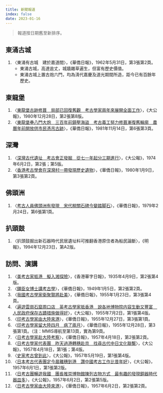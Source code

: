```yaml
---
title: 新聞報道
index: false
date: 2023-01-16
---
```

<adsense></adsense>

> 報道按日期舊至新排序。
## 東涌古城
1. 〈東涌有古城　建於嘉道間〉，《華僑日報》，1962年5月31日，第3張第2頁。
   - 東涌古城，高達逾丈，城牆雜草遍生，但富有歷史價值。
   - 東涌古城上置古炮六門，均為淸代嘉慶及道光期間所造，距今已有百餘年歷史。
## 東龍堡
1. 〈[東龍堡古跡修葺　局部已回復舊觀　考古學家兩年來展開全面工作](https://mmis.hkpl.gov.hk/coverpage/-/coverpage/view?_coverpage_WAR_mmisportalportlet_hsf=%E8%80%83%E5%8F%A4%E5%AD%B8%E5%AE%B6&p_r_p_-1078056564_c=QF757YsWv59H%2FuxqfBwEJA2mRRodR9fu&_coverpage_WAR_mmisportalportlet_o=61&_coverpage_WAR_mmisportalportlet_actual_q=%28%20verbatim_dc.collection%3A%28%22Old%5C%20HK%5C%20Newspapers%22%29%20%29%20AND+%28%20%28%20allTermsMandatory%3A%28true%29%20OR+all_dc.title%3A%28%E8%80%83%E5%8F%A4%E5%AD%B8%E5%AE%B6%29%20OR+all_dc.creator%3A%28%E8%80%83%E5%8F%A4%E5%AD%B8%E5%AE%B6%29%20OR+all_dc.contributor%3A%28%E8%80%83%E5%8F%A4%E5%AD%B8%E5%AE%B6%29%20OR+all_dc.subject%3A%28%E8%80%83%E5%8F%A4%E5%AD%B8%E5%AE%B6%29%20OR+fulltext%3A%28%E8%80%83%E5%8F%A4%E5%AD%B8%E5%AE%B6%29%20OR+all_dc.description%3A%28%E8%80%83%E5%8F%A4%E5%AD%B8%E5%AE%B6%29%20%29%20%29&_coverpage_WAR_mmisportalportlet_sort_order=desc&_coverpage_WAR_mmisportalportlet_sort_field=dc.publicationdate_bsort)〉，《大公報》，1980年12月28日，第2張第8版。
2. 〈[東龍堡壘八門大炮　三百年前鎮壓海盜　考古義工努力修葺漸復舊輪廓　農曆年前開放供市民憑吊古跡](https://mmis.hkpl.gov.hk/coverpage/-/coverpage/view?_coverpage_WAR_mmisportalportlet_hsf=%E8%80%83%E5%8F%A4%E7%BE%A9%E5%B7%A5&_coverpage_WAR_mmisportalportlet_actual_q=%28%20verbatim_dc.collection%3A%28%22Old%5C%20HK%5C%20Newspapers%22%29%20%29%20AND+%28%20%28%20allTermsMandatory%3A%28true%29%20OR+all_dc.title%3A%28%E8%80%83%E5%8F%A4%E7%BE%A9%E5%B7%A5%29%20OR+all_dc.creator%3A%28%E8%80%83%E5%8F%A4%E7%BE%A9%E5%B7%A5%29%20OR+all_dc.contributor%3A%28%E8%80%83%E5%8F%A4%E7%BE%A9%E5%B7%A5%29%20OR+all_dc.subject%3A%28%E8%80%83%E5%8F%A4%E7%BE%A9%E5%B7%A5%29%20OR+fulltext%3A%28%E8%80%83%E5%8F%A4%E7%BE%A9%E5%B7%A5%29%20OR+all_dc.description%3A%28%E8%80%83%E5%8F%A4%E7%BE%A9%E5%B7%A5%29%20%29%20%29&_coverpage_WAR_mmisportalportlet_sort_field=score&p_r_p_-1078056564_c=QF757YsWv595P2B4OmBy5ze75MHjdgK6&_coverpage_WAR_mmisportalportlet_o=0&_coverpage_WAR_mmisportalportlet_sort_order=desc)〉，《華僑日報》，1981年11月14日，第6張第3頁。
## 深灣
1. 〈[深灣古代遺址　考古會正發掘　從七一年起分三期進行](https://mmis.hkpl.gov.hk/coverpage/-/coverpage/view?_coverpage_WAR_mmisportalportlet_hsf=%E6%B2%89%E8%88%B9&_coverpage_WAR_mmisportalportlet_actual_q=%28%20verbatim_dc.collection%3A%28%22Old%5C%20HK%5C%20Newspapers%22%29%20%29%20AND+%28%20%28%20allTermsMandatory%3A%28true%29%20OR+all_dc.title%3A%28%E6%B2%89%E8%88%B9%29%20OR+all_dc.creator%3A%28%E6%B2%89%E8%88%B9%29%20OR+all_dc.contributor%3A%28%E6%B2%89%E8%88%B9%29%20OR+all_dc.subject%3A%28%E6%B2%89%E8%88%B9%29%20OR+fulltext%3A%28%E6%B2%89%E8%88%B9%29%20OR+all_dc.description%3A%28%E6%B2%89%E8%88%B9%29%20%29%20%29&_coverpage_WAR_mmisportalportlet_sort_field=dc.publicationdate_bsort&p_r_p_-1078056564_c=QF757YsWv59H%2FuxqfBwEJGywPAsrOHwU&_coverpage_WAR_mmisportalportlet_o=391&_coverpage_WAR_mmisportalportlet_sort_order=desc)〉，《大公報》，1974年6月2日，第2張；第5版。
2. 〈[香港考古學會在深灣村一帶發現歷史遺物](https://mmis.hkpl.gov.hk/coverpage/-/coverpage/view?_coverpage_WAR_mmisportalportlet_hsf=%E6%B7%B1%E7%81%A3%E6%9D%91&_coverpage_WAR_mmisportalportlet_actual_q=%28%20verbatim_dc.collection%3A%28%22Old%5C%20HK%5C%20Newspapers%22%29%20%29%20AND+%28%20%28%20allTermsMandatory%3A%28true%29%20OR+all_dc.title%3A%28%E6%B7%B1%E7%81%A3%E6%9D%91%29%20OR+all_dc.creator%3A%28%E6%B7%B1%E7%81%A3%E6%9D%91%29%20OR+all_dc.contributor%3A%28%E6%B7%B1%E7%81%A3%E6%9D%91%29%20OR+all_dc.subject%3A%28%E6%B7%B1%E7%81%A3%E6%9D%91%29%20OR+fulltext%3A%28%E6%B7%B1%E7%81%A3%E6%9D%91%29%20OR+all_dc.description%3A%28%E6%B7%B1%E7%81%A3%E6%9D%91%29%20%29%20%29&_coverpage_WAR_mmisportalportlet_sort_field=score&p_r_p_-1078056564_c=QF757YsWv5%2B18%2FP68muQtwjw9K71zzCR&_coverpage_WAR_mmisportalportlet_o=6&_coverpage_WAR_mmisportalportlet_sort_order=desc)〉，《華僑日報》，1980年1月9日，第3張第2頁。
## 佛頭洲
1. 〈[考古人員佛頭洲有發現　宋代稅關石碑今變踏脚石](https://mmis.hkpl.gov.hk/coverpage/-/coverpage/view?_coverpage_WAR_mmisportalportlet_hsf=%E5%AE%8B%E4%BB%A3%E7%A8%85%E9%97%9C&_coverpage_WAR_mmisportalportlet_actual_q=%28%20verbatim_dc.collection%3A%28%22Old%5C%20HK%5C%20Newspapers%22%29%20%29%20AND+%28%20%28%20allTermsMandatory%3A%28true%29%20OR+all_dc.title%3A%28%E5%AE%8B%E4%BB%A3%E7%A8%85%E9%97%9C%29%20OR+all_dc.creator%3A%28%E5%AE%8B%E4%BB%A3%E7%A8%85%E9%97%9C%29%20OR+all_dc.contributor%3A%28%E5%AE%8B%E4%BB%A3%E7%A8%85%E9%97%9C%29%20OR+all_dc.subject%3A%28%E5%AE%8B%E4%BB%A3%E7%A8%85%E9%97%9C%29%20OR+fulltext%3A%28%E5%AE%8B%E4%BB%A3%E7%A8%85%E9%97%9C%29%20OR+all_dc.description%3A%28%E5%AE%8B%E4%BB%A3%E7%A8%85%E9%97%9C%29%20%29%20%29&_coverpage_WAR_mmisportalportlet_sort_field=score&p_r_p_-1078056564_c=QF757YsWv5%2B18%2FP68muQt8fPgk7Z3hFk&_coverpage_WAR_mmisportalportlet_o=0&_coverpage_WAR_mmisportalportlet_sort_order=desc)〉，《華僑日報》，1979年2月24日，第6張第1頁。
## 扒頭鼓
1. 〈扒頭鼓掘出新石器時代民居遺址料可推翻香港原住者為船民論斷〉，《明報》，1994年12月23日，第A2版。
## 訪問、演講
1. 〈[美考古家抵港　擬入湘探險](https://mmis.hkpl.gov.hk/coverpage/-/coverpage/view?_coverpage_WAR_mmisportalportlet_hsf=%E7%BE%8E%E8%80%83%E5%8F%A4%E5%AE%B6%E6%8A%B5%E6%B8%AF%E6%93%AC%E5%85%A5%E6%B9%98%E6%8E%A2%E9%9A%AA&_coverpage_WAR_mmisportalportlet_actual_q=%28%20verbatim_dc.collection%3A%28%22Old%5C%20HK%5C%20Newspapers%22%29%20%29%20AND+%28%20%28%20allTermsMandatory%3A%28true%29%20OR+all_dc.title%3A%28%E7%BE%8E%E8%80%83%E5%8F%A4%E5%AE%B6%E6%8A%B5%E6%B8%AF%E6%93%AC%E5%85%A5%E6%B9%98%E6%8E%A2%E9%9A%AA%29%20OR+all_dc.creator%3A%28%E7%BE%8E%E8%80%83%E5%8F%A4%E5%AE%B6%E6%8A%B5%E6%B8%AF%E6%93%AC%E5%85%A5%E6%B9%98%E6%8E%A2%E9%9A%AA%29%20OR+all_dc.contributor%3A%28%E7%BE%8E%E8%80%83%E5%8F%A4%E5%AE%B6%E6%8A%B5%E6%B8%AF%E6%93%AC%E5%85%A5%E6%B9%98%E6%8E%A2%E9%9A%AA%29%20OR+all_dc.subject%3A%28%E7%BE%8E%E8%80%83%E5%8F%A4%E5%AE%B6%E6%8A%B5%E6%B8%AF%E6%93%AC%E5%85%A5%E6%B9%98%E6%8E%A2%E9%9A%AA%29%20OR+fulltext%3A%28%E7%BE%8E%E8%80%83%E5%8F%A4%E5%AE%B6%E6%8A%B5%E6%B8%AF%E6%93%AC%E5%85%A5%E6%B9%98%E6%8E%A2%E9%9A%AA%29%20OR+all_dc.description%3A%28%E7%BE%8E%E8%80%83%E5%8F%A4%E5%AE%B6%E6%8A%B5%E6%B8%AF%E6%93%AC%E5%85%A5%E6%B9%98%E6%8E%A2%E9%9A%AA%29%20%29%20%29&_coverpage_WAR_mmisportalportlet_sort_field=score&p_r_p_-1078056564_c=QF757YsWv59H%2FuxqfBwEJI6zebiJFLId&_coverpage_WAR_mmisportalportlet_o=0&_coverpage_WAR_mmisportalportlet_sort_order=desc)〉，《香港華字日報》，1935年4月9日，第2張第4版。
2. 〈[鐸臣女博士講考古學](https://mmis.hkpl.gov.hk/coverpage/-/coverpage/view?_coverpage_WAR_mmisportalportlet_hsf=%E9%90%B8%E8%87%A3%E5%A5%B3%E5%8D%9A%E5%A3%AB&p_r_p_-1078056564_c=QF757YsWv58JCjtBMMIqojsBrvT5Q5MZ&_coverpage_WAR_mmisportalportlet_o=0&_coverpage_WAR_mmisportalportlet_actual_q=%28%20verbatim_dc.collection%3A%28%22Old%5C%20HK%5C%20Newspapers%22%29%20%29%20AND+%28%20%28%20allTermsMandatory%3A%28true%29%20OR+all_dc.title%3A%28%E9%90%B8%E8%87%A3%E5%A5%B3%E5%8D%9A%E5%A3%AB%29%20OR+all_dc.creator%3A%28%E9%90%B8%E8%87%A3%E5%A5%B3%E5%8D%9A%E5%A3%AB%29%20OR+all_dc.contributor%3A%28%E9%90%B8%E8%87%A3%E5%A5%B3%E5%8D%9A%E5%A3%AB%29%20OR+all_dc.subject%3A%28%E9%90%B8%E8%87%A3%E5%A5%B3%E5%8D%9A%E5%A3%AB%29%20OR+fulltext%3A%28%E9%90%B8%E8%87%A3%E5%A5%B3%E5%8D%9A%E5%A3%AB%29%20OR+all_dc.description%3A%28%E9%90%B8%E8%87%A3%E5%A5%B3%E5%8D%9A%E5%A3%AB%29%20%29%20%29&_coverpage_WAR_mmisportalportlet_sort_field=score&_coverpage_WAR_mmisportalportlet_sort_order=desc)〉，《華僑日報》，1949年1月5日，第2張第2頁。
3. 〈[我國考古學家衛聚賢將赴美](https://mmis.hkpl.gov.hk/coverpage/-/coverpage/view?p_r_p_-1078056564_c=QF757YsWv5%2FH7zGe%2FKF%2BFB4QPjo%2Frkde&_coverpage_WAR_mmisportalportlet_o=0&_coverpage_WAR_mmisportalportlet_actual_q=%28%20verbatim_dc.collection%3A%28%22Old%5C%20HK%5C%20Newspapers%22%29%20%29%20AND+%28%20%28%20allTermsMandatory%3A%28true%29%20OR+all_dc.title%3A%281955-01-23%29%20OR+all_dc.creator%3A%281955-01-23%29%20OR+all_dc.contributor%3A%281955-01-23%29%20OR+all_dc.subject%3A%281955-01-23%29%20OR+fulltext%3A%281955-01-23%29%20OR+all_dc.description%3A%281955-01-23%29%20%29%20%29&_coverpage_WAR_mmisportalportlet_sort_order=desc&_coverpage_WAR_mmisportalportlet_sort_field=score&_coverpage_WAR_mmisportalportlet_log=Y)〉，《華僑日報》，1955年1月23日，第3張第4頁。
4. 〈[遍遊雲崗石窟周口店　英考古學家抵香港　說各地博物院内容生動又豐富　人民政府保存古蹟措施做得好](https://mmis.hkpl.gov.hk/coverpage/-/coverpage/view?_coverpage_WAR_mmisportalportlet_hsf=%E8%8B%B1%E8%80%83%E5%8F%A4%E5%AD%B8%E5%AE%B6%E6%8A%B5%E9%A6%99%E6%B8%AF&p_r_p_-1078056564_c=QF757YsWv59H%2FuxqfBwEJHHLvY0REw0S&_coverpage_WAR_mmisportalportlet_o=0&_coverpage_WAR_mmisportalportlet_actual_q=%28%20verbatim_dc.collection%3A%28%22Old%5C%20HK%5C%20Newspapers%22%29%20%29%20AND+%28%20%28%20allTermsMandatory%3A%28true%29%20OR+all_dc.title%3A%28%E8%8B%B1%E8%80%83%E5%8F%A4%E5%AD%B8%E5%AE%B6%E6%8A%B5%E9%A6%99%E6%B8%AF%29%20OR+all_dc.creator%3A%28%E8%8B%B1%E8%80%83%E5%8F%A4%E5%AD%B8%E5%AE%B6%E6%8A%B5%E9%A6%99%E6%B8%AF%29%20OR+all_dc.contributor%3A%28%E8%8B%B1%E8%80%83%E5%8F%A4%E5%AD%B8%E5%AE%B6%E6%8A%B5%E9%A6%99%E6%B8%AF%29%20OR+all_dc.subject%3A%28%E8%8B%B1%E8%80%83%E5%8F%A4%E5%AD%B8%E5%AE%B6%E6%8A%B5%E9%A6%99%E6%B8%AF%29%20OR+fulltext%3A%28%E8%8B%B1%E8%80%83%E5%8F%A4%E5%AD%B8%E5%AE%B6%E6%8A%B5%E9%A6%99%E6%B8%AF%29%20OR+all_dc.description%3A%28%E8%8B%B1%E8%80%83%E5%8F%A4%E5%AD%B8%E5%AE%B6%E6%8A%B5%E9%A6%99%E6%B8%AF%29%20%29%20%29&_coverpage_WAR_mmisportalportlet_sort_field=score&_coverpage_WAR_mmisportalportlet_sort_order=desc)〉，《大公報》，1955年7月2日，第1張第4版。
5. 〈[印考古學家由大陸來港](https://mmis.hkpl.gov.hk/coverpage/-/coverpage/view?_coverpage_WAR_mmisportalportlet_hsf=%E5%8D%B0%E8%80%83%E5%8F%A4%E5%AD%B8%E5%AE%B6&p_r_p_-1078056564_c=QF757YsWv5%2FH7zGe%2FKF%2BFBqBZj%2FOwUan&_coverpage_WAR_mmisportalportlet_o=1&_coverpage_WAR_mmisportalportlet_actual_q=%28%20verbatim_dc.collection%3A%28%22Old%5C%20HK%5C%20Newspapers%22%29%20%29%20AND+%28%20%28%20allTermsMandatory%3A%28true%29%20OR+all_dc.title%3A%28%E5%8D%B0%E8%80%83%E5%8F%A4%E5%AD%B8%E5%AE%B6%29%20OR+all_dc.creator%3A%28%E5%8D%B0%E8%80%83%E5%8F%A4%E5%AD%B8%E5%AE%B6%29%20OR+all_dc.contributor%3A%28%E5%8D%B0%E8%80%83%E5%8F%A4%E5%AD%B8%E5%AE%B6%29%20OR+all_dc.subject%3A%28%E5%8D%B0%E8%80%83%E5%8F%A4%E5%AD%B8%E5%AE%B6%29%20OR+fulltext%3A%28%E5%8D%B0%E8%80%83%E5%8F%A4%E5%AD%B8%E5%AE%B6%29%20OR+all_dc.description%3A%28%E5%8D%B0%E8%80%83%E5%8F%A4%E5%AD%B8%E5%AE%B6%29%20%29%20%29&_coverpage_WAR_mmisportalportlet_sort_field=score&_coverpage_WAR_mmisportalportlet_sort_order=desc)〉，《華僑日報》，1955年12月27日，第3張第1頁。
6. 〈[印考古學家留大陸四月　病了兩月](https://mmis.hkpl.gov.hk/coverpage/-/coverpage/view?p_r_p_-1078056564_c=QF757YsWv5%2FH7zGe%2FKF%2BFLqFey9llymI&_coverpage_WAR_mmisportalportlet_o=0&_coverpage_WAR_mmisportalportlet_actual_q=%28%20verbatim_dc.collection%3A%28%22Old%5C%20HK%5C%20Newspapers%22%29%20%29%20AND+%28%20%28%20allTermsMandatory%3A%28true%29%20OR+all_dc.title%3A%28%E5%8D%B0%E8%80%83%E5%8F%A4%E5%AD%B8%E5%AE%B6%29%20OR+all_dc.creator%3A%28%E5%8D%B0%E8%80%83%E5%8F%A4%E5%AD%B8%E5%AE%B6%29%20OR+all_dc.contributor%3A%28%E5%8D%B0%E8%80%83%E5%8F%A4%E5%AD%B8%E5%AE%B6%29%20OR+all_dc.subject%3A%28%E5%8D%B0%E8%80%83%E5%8F%A4%E5%AD%B8%E5%AE%B6%29%20OR+fulltext%3A%28%E5%8D%B0%E8%80%83%E5%8F%A4%E5%AD%B8%E5%AE%B6%29%20OR+all_dc.description%3A%28%E5%8D%B0%E8%80%83%E5%8F%A4%E5%AD%B8%E5%AE%B6%29%20%29%20%29&_coverpage_WAR_mmisportalportlet_sort_order=desc&_coverpage_WAR_mmisportalportlet_sort_field=score&_coverpage_WAR_mmisportalportlet_log=Y)〉，《華僑日報》，1955年12月28日，第3張第1頁。（注：MMIS導航至第13頁，實為第9頁。
7. 〈[日考古學家赴大陸考察](https://mmis.hkpl.gov.hk/coverpage/-/coverpage/view?_coverpage_WAR_mmisportalportlet_hsf=%E6%97%A5%E8%80%83%E5%8F%A4%E5%AD%B8%E5%AE%B6&_coverpage_WAR_mmisportalportlet_actual_q=%28%20verbatim_dc.collection%3A%28%22Old%5C%20HK%5C%20Newspapers%22%29%20%29%20AND+%28%20%28%20allTermsMandatory%3A%28true%29%20OR+all_dc.title%3A%28%E6%97%A5%E8%80%83%E5%8F%A4%E5%AD%B8%E5%AE%B6%29%20OR+all_dc.creator%3A%28%E6%97%A5%E8%80%83%E5%8F%A4%E5%AD%B8%E5%AE%B6%29%20OR+all_dc.contributor%3A%28%E6%97%A5%E8%80%83%E5%8F%A4%E5%AD%B8%E5%AE%B6%29%20OR+all_dc.subject%3A%28%E6%97%A5%E8%80%83%E5%8F%A4%E5%AD%B8%E5%AE%B6%29%20OR+fulltext%3A%28%E6%97%A5%E8%80%83%E5%8F%A4%E5%AD%B8%E5%AE%B6%29%20OR+all_dc.description%3A%28%E6%97%A5%E8%80%83%E5%8F%A4%E5%AD%B8%E5%AE%B6%29%20%29%20%29&_coverpage_WAR_mmisportalportlet_sort_field=score&p_r_p_-1078056564_c=QF757YsWv5%2FH7zGe%2FKF%2BFGMU3ZTmGwfO&_coverpage_WAR_mmisportalportlet_o=9&_coverpage_WAR_mmisportalportlet_sort_order=desc)〉，《華僑日報》，1957年4月18日，第2張第2頁。
8. 〈[日考古學家代表團　昨天過港轉穗赴京　找尋古代中日文化聯繫](https://mmis.hkpl.gov.hk/coverpage/-/coverpage/view?_coverpage_WAR_mmisportalportlet_hsf=%E6%97%A5%E8%80%83%E5%8F%A4%E5%AD%B8%E5%AE%B6&p_r_p_-1078056564_c=QF757YsWv59H%2FuxqfBwEJKRs7wEdXqjt&_coverpage_WAR_mmisportalportlet_o=3&_coverpage_WAR_mmisportalportlet_actual_q=%28%20verbatim_dc.collection%3A%28%22Old%5C%20HK%5C%20Newspapers%22%29%20%29%20AND+%28%20%28%20allTermsMandatory%3A%28true%29%20OR+all_dc.title%3A%28%E6%97%A5%E8%80%83%E5%8F%A4%E5%AD%B8%E5%AE%B6%29%20OR+all_dc.creator%3A%28%E6%97%A5%E8%80%83%E5%8F%A4%E5%AD%B8%E5%AE%B6%29%20OR+all_dc.contributor%3A%28%E6%97%A5%E8%80%83%E5%8F%A4%E5%AD%B8%E5%AE%B6%29%20OR+all_dc.subject%3A%28%E6%97%A5%E8%80%83%E5%8F%A4%E5%AD%B8%E5%AE%B6%29%20OR+fulltext%3A%28%E6%97%A5%E8%80%83%E5%8F%A4%E5%AD%B8%E5%AE%B6%29%20OR+all_dc.description%3A%28%E6%97%A5%E8%80%83%E5%8F%A4%E5%AD%B8%E5%AE%B6%29%20%29%20%29&_coverpage_WAR_mmisportalportlet_sort_field=score&_coverpage_WAR_mmisportalportlet_sort_order=desc)〉，《大公報》，1957年4月18日，第1張；第4版。
9.  〈[史家考古曾到此](https://mmis.hkpl.gov.hk/coverpage/-/coverpage/view?_coverpage_WAR_mmisportalportlet_hsf=%E5%8F%B2%E5%AE%B6%E8%80%83%E5%8F%A4%E6%9B%BE%E5%88%B0%E6%AD%A4&p_r_p_-1078056564_c=QF757YsWv59H%2FuxqfBwEJHki0qYWypq4&_coverpage_WAR_mmisportalportlet_o=0&_coverpage_WAR_mmisportalportlet_actual_q=%28%20verbatim_dc.collection%3A%28%22Old%5C%20HK%5C%20Newspapers%22%29%20%29%20AND+%28%20%28%20allTermsMandatory%3A%28true%29%20OR+all_dc.title%3A%28%E5%8F%B2%E5%AE%B6%E8%80%83%E5%8F%A4%E6%9B%BE%E5%88%B0%E6%AD%A4%29%20OR+all_dc.creator%3A%28%E5%8F%B2%E5%AE%B6%E8%80%83%E5%8F%A4%E6%9B%BE%E5%88%B0%E6%AD%A4%29%20OR+all_dc.contributor%3A%28%E5%8F%B2%E5%AE%B6%E8%80%83%E5%8F%A4%E6%9B%BE%E5%88%B0%E6%AD%A4%29%20OR+all_dc.subject%3A%28%E5%8F%B2%E5%AE%B6%E8%80%83%E5%8F%A4%E6%9B%BE%E5%88%B0%E6%AD%A4%29%20OR+fulltext%3A%28%E5%8F%B2%E5%AE%B6%E8%80%83%E5%8F%A4%E6%9B%BE%E5%88%B0%E6%AD%A4%29%20OR+all_dc.description%3A%28%E5%8F%B2%E5%AE%B6%E8%80%83%E5%8F%A4%E6%9B%BE%E5%88%B0%E6%AD%A4%29%20%29%20%29&_coverpage_WAR_mmisportalportlet_sort_field=score&_coverpage_WAR_mmisportalportlet_sort_order=desc)〉，《大公報》，1957年5月19日，第1張第4版。
10. 〈[日本考古代表團定今晨離穗到港　讚中國考古工作比昔年好](https://mmis.hkpl.gov.hk/coverpage/-/coverpage/view?_coverpage_WAR_mmisportalportlet_hsf=%E6%97%A5%E6%9C%AC%E8%80%83%E5%8F%A4%E4%BB%A3%E8%A1%A8%E5%9C%98&p_r_p_-1078056564_c=QF757YsWv59H%2FuxqfBwEJJ8yB1%2FbIU7A&_coverpage_WAR_mmisportalportlet_o=0&_coverpage_WAR_mmisportalportlet_actual_q=%28%20verbatim_dc.collection%3A%28%22Old%5C%20HK%5C%20Newspapers%22%29%20%29%20AND+%28%20%28%20allTermsMandatory%3A%28true%29%20OR+all_dc.title%3A%28%E6%97%A5%E6%9C%AC%E8%80%83%E5%8F%A4%E4%BB%A3%E8%A1%A8%E5%9C%98%29%20OR+all_dc.creator%3A%28%E6%97%A5%E6%9C%AC%E8%80%83%E5%8F%A4%E4%BB%A3%E8%A1%A8%E5%9C%98%29%20OR+all_dc.contributor%3A%28%E6%97%A5%E6%9C%AC%E8%80%83%E5%8F%A4%E4%BB%A3%E8%A1%A8%E5%9C%98%29%20OR+all_dc.subject%3A%28%E6%97%A5%E6%9C%AC%E8%80%83%E5%8F%A4%E4%BB%A3%E8%A1%A8%E5%9C%98%29%20OR+fulltext%3A%28%E6%97%A5%E6%9C%AC%E8%80%83%E5%8F%A4%E4%BB%A3%E8%A1%A8%E5%9C%98%29%20OR+all_dc.description%3A%28%E6%97%A5%E6%9C%AC%E8%80%83%E5%8F%A4%E4%BB%A3%E8%A1%A8%E5%9C%98%29%20%29%20%29&_coverpage_WAR_mmisportalportlet_sort_field=score&_coverpage_WAR_mmisportalportlet_sort_order=desc)〉，《大公報》，1957年6月1日，第1張第2版。
11. 〈[日考古團暢遊我國　團長推崇博物館陳列古物方式　最有趣的發現銅器時代器皿多](https://mmis.hkpl.gov.hk/coverpage/-/coverpage/view?_coverpage_WAR_mmisportalportlet_hsf=%E6%97%A5%E8%80%83%E5%8F%A4%E5%9C%98&_coverpage_WAR_mmisportalportlet_actual_q=%28%20verbatim_dc.collection%3A%28%22Old%5C%20HK%5C%20Newspapers%22%29%20%29%20AND+%28%20%28%20allTermsMandatory%3A%28true%29%20OR+all_dc.title%3A%28%E6%97%A5%E8%80%83%E5%8F%A4%E5%9C%98%29%20OR+all_dc.creator%3A%28%E6%97%A5%E8%80%83%E5%8F%A4%E5%9C%98%29%20OR+all_dc.contributor%3A%28%E6%97%A5%E8%80%83%E5%8F%A4%E5%9C%98%29%20OR+all_dc.subject%3A%28%E6%97%A5%E8%80%83%E5%8F%A4%E5%9C%98%29%20OR+fulltext%3A%28%E6%97%A5%E8%80%83%E5%8F%A4%E5%9C%98%29%20OR+all_dc.description%3A%28%E6%97%A5%E8%80%83%E5%8F%A4%E5%9C%98%29%20%29%20%29&_coverpage_WAR_mmisportalportlet_sort_field=score&p_r_p_-1078056564_c=QF757YsWv59H%2FuxqfBwEJMUIfqJHEvu4&_coverpage_WAR_mmisportalportlet_o=1&_coverpage_WAR_mmisportalportlet_sort_order=desc)〉，《大公報》，1957年6月2日，第2張第5版。
12. 〈[日考古學家由大陸來港](https://mmis.hkpl.gov.hk/coverpage/-/coverpage/view?_coverpage_WAR_mmisportalportlet_hsf=%E6%97%A5%E8%80%83%E5%8F%A4%E5%AD%B8%E5%AE%B6&_coverpage_WAR_mmisportalportlet_actual_q=%28%20verbatim_dc.collection%3A%28%22Old%5C%20HK%5C%20Newspapers%22%29%20%29%20AND+%28%20%28%20allTermsMandatory%3A%28true%29%20OR+all_dc.title%3A%28%E6%97%A5%E8%80%83%E5%8F%A4%E5%AD%B8%E5%AE%B6%29%20OR+all_dc.creator%3A%28%E6%97%A5%E8%80%83%E5%8F%A4%E5%AD%B8%E5%AE%B6%29%20OR+all_dc.contributor%3A%28%E6%97%A5%E8%80%83%E5%8F%A4%E5%AD%B8%E5%AE%B6%29%20OR+all_dc.subject%3A%28%E6%97%A5%E8%80%83%E5%8F%A4%E5%AD%B8%E5%AE%B6%29%20OR+fulltext%3A%28%E6%97%A5%E8%80%83%E5%8F%A4%E5%AD%B8%E5%AE%B6%29%20OR+all_dc.description%3A%28%E6%97%A5%E8%80%83%E5%8F%A4%E5%AD%B8%E5%AE%B6%29%20%29%20%29&_coverpage_WAR_mmisportalportlet_sort_field=score&p_r_p_-1078056564_c=QF757YsWv5%2FH7zGe%2FKF%2BFIOHMWs4GZbT&_coverpage_WAR_mmisportalportlet_o=10&_coverpage_WAR_mmisportalportlet_sort_order=desc)〉，《華僑日報》，1957年6月2日，第2張第2頁。